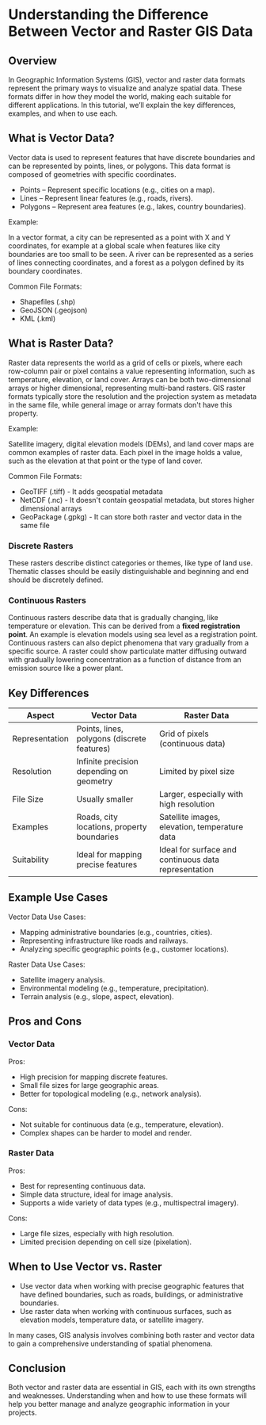 # Understanding the Difference Between Vector and Raster GIS Data

## Overview

In Geographic Information Systems (GIS), vector and raster data formats represent the primary ways to visualize and analyze spatial data. These formats differ in how they model the world, making each suitable for different applications. In this tutorial, we’ll explain the key differences, examples, and when to use each.

## What is Vector Data?

Vector data is used to represent features that have discrete boundaries and can be represented by points, lines, or polygons. This data format is composed of geometries with specific coordinates.

* Points – Represent specific locations (e.g., cities on a map).
* Lines – Represent linear features (e.g., roads, rivers).
* Polygons – Represent area features (e.g., lakes, country boundaries).

Example:

In a vector format, a city can be represented as a point with X and Y coordinates, for example at a global scale when features like city boundaries are too small to be seen. A river can be represented as a series of lines connecting coordinates, and a forest as a polygon defined by its boundary coordinates.

Common File Formats:
* Shapefiles (.shp)
* GeoJSON (.geojson)
* KML (.kml)

## What is Raster Data?

Raster data represents the world as a grid of cells or pixels, where each row-column pair or pixel contains a value representing information, such as temperature, elevation, or land cover. Arrays can be both two-dimensional arrays or higher dimensional, representing multi-band rasters. GIS raster formats typically store the resolution and the projection system as metadata in the same file, while general image or array formats don't have this property. 

Example:

Satellite imagery, digital elevation models (DEMs), and land cover maps are common examples of raster data. Each pixel in the image holds a value, such as the elevation at that point or the type of land cover.

Common File Formats:
* GeoTIFF (.tiff) - It adds geospatial metadata
* NetCDF (.nc) - It doesn't contain geospatial metadata, but stores higher dimensional arrays
* GeoPackage (.gpkg) - It can store both raster and vector data in the same file 

### Discrete Rasters
These rasters describe distinct categories or themes, like type of land use. Thematic classes should be easily distinguishable and beginning and end should be discretely defined.

### Continuous Rasters
Continuous rasters describe data that is gradually changing, like temperature or elevation. This can be derived from a **fixed registration point**. An example is elevation models using sea level as a registration point. Continuous rasters can also depict phenomena that vary gradually from a specific source. A raster could show particulate matter diffusing outward with gradually lowering concentration as a function of distance from an emission source like a power plant. 

## Key Differences

| Aspect |	Vector Data	| Raster Data |
|---------------|--------------------|----------------------|
| Representation | Points, lines, polygons (discrete features)	| Grid of pixels (continuous data) |
| Resolution | Infinite precision depending on geometry | Limited by pixel size |
| File Size	| Usually smaller | Larger, especially with high resolution |
| Examples | Roads, city locations, property boundaries	| Satellite images, elevation, temperature data |
| Suitability | Ideal for mapping precise features | Ideal for surface and continuous data representation |


## Example Use Cases
Vector Data Use Cases:

* Mapping administrative boundaries (e.g., countries, cities).
* Representing infrastructure like roads and railways.
* Analyzing specific geographic points (e.g., customer locations).

Raster Data Use Cases:

* Satellite imagery analysis.
* Environmental modeling (e.g., temperature, precipitation).
* Terrain analysis (e.g., slope, aspect, elevation).

## Pros and Cons

### Vector Data

Pros:

* High precision for mapping discrete features.
* Small file sizes for large geographic areas.
* Better for topological modeling (e.g., network analysis).

Cons:
* Not suitable for continuous data (e.g., temperature, elevation).
* Complex shapes can be harder to model and render.

### Raster Data

Pros:
* Best for representing continuous data.
* Simple data structure, ideal for image analysis.
* Supports a wide variety of data types (e.g., multispectral imagery).

Cons:
* Large file sizes, especially with high resolution.
* Limited precision depending on cell size (pixelation).

## When to Use Vector vs. Raster

* Use vector data when working with precise geographic features that have defined boundaries, such as roads, buildings, or administrative boundaries.
* Use raster data when working with continuous surfaces, such as elevation models, temperature data, or satellite imagery.

In many cases, GIS analysis involves combining both raster and vector data to gain a comprehensive understanding of spatial phenomena.

## Conclusion

Both vector and raster data are essential in GIS, each with its own strengths and weaknesses. Understanding when and how to use these formats will help you better manage and analyze geographic information in your projects.